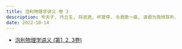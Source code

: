 ```yaml
---
title: 泡利物理学讲义 卷 3
description: 岑夫子, 丹丘生, 将进酒, 杯莫停. 与君歌一曲, 请君为我倾耳听.
date: 2022-10-14
---
```


- [泡利物理学讲义 (第1, 2, 3卷)](https://book.douban.com/subject/25970912/)
